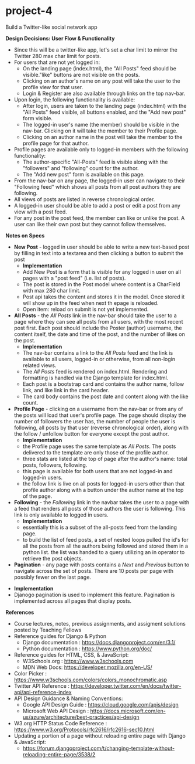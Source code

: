# project-4
Build a Twitter-like social network app

**Design Decisions: User Flow & Functionality**
- Since this will be a twitter-like app, let's set a char limit to mirror the Twitter 280 max char limit for posts.
- For users that are not yet logged in:
  - On the landing page (index.html), the "All Posts" feed should be visible."like" buttons are not visible on the posts.  
  - Clicking on an author's name on any post will take the user to the profile view for that user. 
  - Login & Register are also available through links on the top nav-bar.
- Upon login, the following functionality is available:
  - After login, users are taken to the landing page (index.html) with the "All Posts" feed visible, all buttons enabled, and the "Add new post" form visible.
  - The logged-in user's name (the member) should be visible in the nav-bar. Clicking on it will take the member to their Profile page.
  - Clicking on an author name in the post will take the member to the profile page for that author. 
- Profile pages are available only to logged-in members with the following functionality:
  - The author-specific "All-Posts" feed is visible along with the "followers" and "following" count for the author.
  - The "Add new post" form is available on this page.
- From the nav-bar on any page, the logged-in user can navigate to their "Following feed" which shows all posts from all post authors they are following.
- All views of posts are listed in reverse chronological order.
- A logged-in user should be able to add a post or edit a post from any view with a post feed.
- For any post in the post feed, the member can like or unlike the post. A user can like their own post but they cannot follow themselves.

**Notes on Specs**
* **New Post** - logged in user should be able to write a new text-based post by filling in text into a textarea and then clicking a button to submit the post
  - **Implementation** 
  - Add New Post is a form that is visible for any logged in user on all pages with a "post feed" (i.e. list of posts).
  - The post is stored in the Post model where content is a CharField with max 280 char limit.
  - Post api takes the content and stores it in the model. Once stored it will show up in the feed when next th epage is reloaded.
  - Open item: reload on submit is not yet implemented.
* **All Posts** - the _All Posts_ link in the nav-bar should take the user to a page where they can see all posts from all users, with the most recent post first. Each post should include the Poster (author) username, the content itself, the date and time of the post, and the number of likes on the post.
  - **Implementation** 
  - The nav-bar contains a link to the _All Posts_ feed and the link is available to all users, logged-in or otherwise, from all non-login related views. 
  - The _All Posts_ feed is rendered on index.html. Rendering and formatting is handled via the Django template for index.html. 
  - Each post is a bootstrap card and contains the author name, follow link, and like link in the card header. 
  - The card body contains the post date and content along with the like count.
* **Profile Page** - clicking on a username from the nav-bar or from any of the posts will load that user's profile page. The page should display the number of followers the user has, the number of people the user is following, all posts by that user (reverse chronological order), along with the follow / unfollow button for everyone except the post author.
  - **Implementation** 
  - the Profile page uses the same template as _All Posts_. The posts delivered to the template are only those of the profile author. 
  - three stats are listed at the top of page after the author's name: total posts, followers, following.
  - this page is available for both users that are not logged-in and logged-in users.
  - the follow link is live on all posts for logged-in users other than that profile author along with a button under the author name at the top of the page.
* **Following** - the _Following_ link in the navbar takes the user to a page with a feed that renders all posts of those authors the user is following. This link is only available to logged in users.
  - **Implementation** 
  - essentially this is a subset of the all-posts feed from the landing page. 
  - to build the list of feed posts, a set of nested loops pulled the id's for all the posts from all the authors being followed and stored them in a python list. the list was handed to a query utilizing an in operator to retrieve the post objects. 
 * **Pagination** - any page with posts contains a _Next_ and _Previous_ button to navigate across the set of posts. There are 10 posts per page with possibly fewer on the last page.
  - **Implementation** 
  - Djanogo pagination is used to implement this feature. Pagination is implemented across all pages that display posts.

**References**
* Course lectures, notes, previous assignments, and assigment solutions posted by Teaching Fellows
* Reference guides for Django & Python
  - Django documentation : https://docs.djangoproject.com/en/3.1/ 
  - Python documentation : https://www.python.org/doc/
* Reference guides for HTML, CSS, & JavaScript: 
  - W3Schools.org : https://www.w3schools.com
  - MDN Web Docs: https://developer.mozilla.org/en-US/
* Color Picker : https://www.w3schools.com/colors/colors_monochromatic.asp
* Twitter API Reference : https://developer.twitter.com/en/docs/twitter-api/api-reference-index
* API Design Guidance & Naming Conventions:
  - Google API Design Guide : https://cloud.google.com/apis/design
  - Microsoft Web API Design : https://docs.microsoft.com/en-us/azure/architecture/best-practices/api-design
* W3.org HTTP Status Code Reference : https://www.w3.org/Protocols/rfc2616/rfc2616-sec10.html
* Updating a portion of a page without reloading entire page with Django & JavaScript:
  - https://forum.djangoproject.com/t/changing-template-without-reloading-entire-page/3538/2
